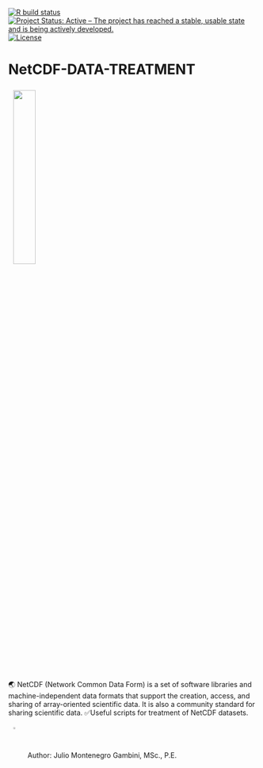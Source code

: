 
[![R build status](https://img.shields.io/badge/build-passing-brightgreen)](https://github.com/Hydroenvironment/CMIP6-WORLDCLIM-HANDLING/actions)
[![Project Status: Active – The project has reached a stable, usable
state and is being actively
developed.](https://www.repostatus.org/badges/latest/active.svg)](https://www.repostatus.org/#active)
[![License](https://img.shields.io/badge/license-MIT-green)](https://opensource.org/licenses/MIT)

# NetCDF-DATA-TREATMENT
<img src="https://www.researchgate.net/publication/315950787/figure/fig3/AS:567797237248005@1512384818972/An-example-of-how-a-dataset-netCDF-or-xarray-for-a-weather-forecast-might-be.png" align="center" hspace="10" vspace="6" width="30%"></a>

🌏 NetCDF (Network Common Data Form) is a set of software libraries and machine-independent data formats that support the creation, access, and sharing of array-oriented scientific data. It is also a community standard for sharing scientific data.
✅Useful scripts for treatment of NetCDF datasets.

<img src="https://icons-for-free.com/iconfiles/png/512/command+console+php+programmer+prompt+seo+icon-1320191020194645741.png" align="center" hspace="10" vspace="6" width="3%"></a>
Author: Julio Montenegro Gambini, MSc., P.E.

